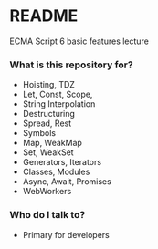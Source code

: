 # README #

ECMA Script 6 basic features lecture

### What is this repository for? ###

- Hoisting, TDZ
- Let, Const, Scope, 
- String Interpolation
- Destructuring
- Spread, Rest
- Symbols
- Map, WeakMap
- Set, WeakSet
- Generators, Iterators
- Classes, Modules
- Async, Await, Promises
- WebWorkers


### Who do I talk to? ###

* Primary for developers
